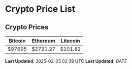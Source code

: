 # Crypto Price List

## Crypto Prices
| Bitcoin | Ethereum | Litecoin |
| ------- | -------- | -------- |
| $97695 | $2721.27 | $101.82 |
**Last Updated:** 2025-02-05 02:39 UTC
**Last Updated:** $DATE$
